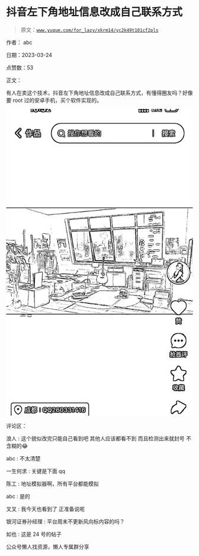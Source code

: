 # 抖音左下角地址信息改成自己联系方式

> 原文：[`www.yuque.com/for_lazy/xkrm14/yc2k49t101cf2pls`](https://www.yuque.com/for_lazy/xkrm14/yc2k49t101cf2pls)



作者： abc



日期：2023-03-24



点赞数：53

<ne-card data-card-name="hr" data-card-type="block" id="HaenU" data-event-boundary="card">

正文：



有人在卖这个技术，抖音左下角地址信息改成自己联系方式，有懂得圈友吗？好像要 root 过的安卓手机，买个软件实现的。



<ne-card data-card-name="image" data-card-type="inline" id="vbloy" data-event-boundary="card">![](img/4ce8d1576cf30d9bb5c1c076c457f808.png)</ne-card>

<ne-card data-card-name="hr" data-card-type="block" id="UmNID" data-event-boundary="card">

评论区：



浪人 : 这个貌似改完只能自己看到吧 其他人应该都看不到 而且检测出来就封号 不含糊的😂



abc : 不太清楚



一生何求 : 关键是下面 qq



陈工 : 地址模拟器啊，所有平台都能模拟



abc : 是的



叉叉 : 我今天也看到了 正准备说呢



银河证券孙经理 : 平台周末不更新风向标内容的吗？



如也 : 这是 24 号的帖子

<ne-card data-card-name="hr" data-card-type="block" id="wqW0N" data-event-boundary="card">

公众号懒人找资源，懒人专属群分享

</ne-card></ne-card></ne-card>